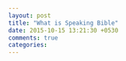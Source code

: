 ```yaml
---
layout: post
title: "What is Speaking Bible"
date: 2015-10-15 13:21:30 +0530
comments: true
categories: 
---
```

